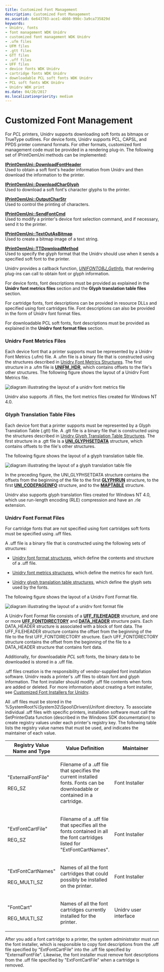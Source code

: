 ```yaml
---
title: Customized Font Management
description: Customized Font Management
ms.assetid: 6e643703-ace1-4660-990c-3a9ca735829d
keywords:
- Unidrv, fonts
- font management WDK Unidrv
- customized font management WDK Unidrv
- .ufm files
- UFM files
- .gtt files
- GTT files
- .uff files
- UFF files
- device fonts WDK Unidrv
- cartridge fonts WDK Unidrv
- downloadable PCL soft fonts WDK Unidrv
- PCL soft fonts WDK Unidrv
- Unidrv WDK print
ms.date: 04/20/2017
ms.localizationpriority: medium
---
```


# Customized Font Management





For *PCL* printers, Unidrv supports downloading soft fonts as bitmaps or TrueType outlines. For device fonts, Unidrv supports PCL, CAPSL, and PPDS printer command formats. For other formats, customized font management code must be provided in a rendering plug-in. The following set of IPrintOemUni methods can be implemented:

<a href="" id="iprintoemuni--downloadfontheader"></a>[**IPrintOemUni::DownloadFontHeader**](https://msdn.microsoft.com/library/windows/hardware/ff554242)  
Used to obtain a soft font's header information from Unidrv and then download the information to the printer.

<a href="" id="iprintoemuni--downloadcharglyph"></a>[**IPrintOemUni::DownloadCharGlyph**](https://msdn.microsoft.com/library/windows/hardware/ff554241)  
Used to download a soft font's character glyphs to the printer.

<a href="" id="iprintoemuni--outputcharstr"></a>[**IPrintOemUni::OutputCharStr**](https://msdn.microsoft.com/library/windows/hardware/ff554267)  
Used to control the printing of characters.

<a href="" id="iprintoemuni--sendfontcmd"></a>[**IPrintOemUni::SendFontCmd**](https://msdn.microsoft.com/library/windows/hardware/ff554274)  
Used to modify a printer's device font selection command, and if necessary, send it to the printer.

<a href="" id="iprintoemuni--textoutasbitmap"></a>[**IPrintOemUni::TextOutAsBitmap**](https://msdn.microsoft.com/library/windows/hardware/ff554277)  
Used to create a bitmap image of a text string.

<a href="" id="iprintoemuni--ttdownloadmethod"></a>[**IPrintOemUni::TTDownloadMethod**](https://msdn.microsoft.com/library/windows/hardware/ff554279)  
Used to specify the glyph format that the Unidrv should use when it sends a specified soft font to the printer.

Unidrv provides a callback function, [*UNIFONTOBJ\_GetInfo*](https://msdn.microsoft.com/library/windows/hardware/ff563594), that rendering plug-ins can call to obtain font or glyph information.

For device fonts, font descriptions must be provided as explained in the **Unidrv font metrics files** section and the **Glyph translation table files** section.

For cartridge fonts, font descriptions can be provided in resource DLLs and specified using font cartridges file. Font descriptions can also be provided in the form of Unidrv font format files.

For downloadable PCL soft fonts, font descriptions must be provided as explained in the **Unidrv font format files** section.

### <a href="" id="ddk-unidrv-font-metrics-files-gg"></a>Unidrv Font Metrics Files

Each device font that a printer supports must be represented by a Unidrv Font Metrics (.ufm) file. A .ufm file is a binary file that is constructed using the structures described in [Unidrv Font Metrics Structures](https://msdn.microsoft.com/library/windows/hardware/ff563547). The first structure in a .ufm file is [**UNIFM\_HDR**](https://msdn.microsoft.com/library/windows/hardware/ff563587), which contains offsets to the file's other structures. The following figure shows the layout of a Unidrv Font Metrics file.

![diagram illustrating the layout of a unidrv font metrics file](images/ufm.png)

Unidrv also supports .ifi files, the font metrics files created for Windows NT 4.0.

### <a href="" id="ddk-glyph-translation-table-files-gg"></a>Glyph Translation Table Files

Each device font that a printer supports must be represented by a Glyph Translation Table (.gtt) file. A .gtt file is a binary file that is constructed using the structures described in [Unidrv Glyph Translation Table Structures](https://msdn.microsoft.com/library/windows/hardware/ff563549). The first structure in a .gtt file is a [**UNI\_GLYPHSETDATA**](https://msdn.microsoft.com/library/windows/hardware/ff563597) structure, which contains offsets to the file's other structures.

The following figure shows the layout of a glyph translation table file.

![diagram illustrating the layout of a glyph translation table file](images/gtt.png)

In the preceding figure, the UNI\_GLYPHSETDATA structure contains the offsets from the beginning of the file to the first [**GLYPHRUN**](https://msdn.microsoft.com/library/windows/hardware/ff550544) structure, to the first [**UNI\_CODEPAGEINFO**](https://msdn.microsoft.com/library/windows/hardware/ff563596) structure, and to the [**MAPTABLE**](https://msdn.microsoft.com/library/windows/hardware/ff556509) structure.

Unidrv also supports glyph translation files created for Windows NT 4.0, which use run-length encoding (RLE) compression and have an .rle extension.

### <a href="" id="ddk-unidrv-font-format-files-gg"></a>Unidrv Font Format Files

For cartridge fonts that are not specified using font cartridges soft fonts must be specified using .uff files.

A .uff file is a binary file that is constructed using the following sets of structures:

-   [Unidrv font format structures](https://msdn.microsoft.com/library/windows/hardware/ff562892), which define the contents and structure of a .uff file.

-   [Unidrv font metrics structures](https://msdn.microsoft.com/library/windows/hardware/ff563547), which define the metrics for each font.

-   [Unidrv glyph translation table structures](https://msdn.microsoft.com/library/windows/hardware/ff563549), which define the glyph sets used by the fonts.

The following figure shows the layout of a Unidrv Font Format file.

![diagram illustrating the layout of a unidrv font format file](images/uff.png)

A Unidrv Font Format file consists of a [**UFF\_FILEHEADER**](https://msdn.microsoft.com/library/windows/hardware/ff562862) structure, and one or more [**UFF\_FONTDIRECTORY**](https://msdn.microsoft.com/library/windows/hardware/ff562866) and [**DATA\_HEADER**](https://msdn.microsoft.com/library/windows/hardware/ff547364) structure pairs. Each DATA\_HEADER structure is associated with a block of font data. The UFF\_FILEHEADER structure contains the offset from the beginning of the file to the first UFF\_FONTDIRECTORY structure. Each UFF\_FONTDRECTORY structure contains the offset from the beginning of the file to a DATA\_HEADER structure that contains font data.

Additionally, for downloadable *PCL* soft fonts, the binary data to be downloaded is stored in a .uff file.

.uff files creation is the responsibility of vendor-supplied font installation software. Unidrv reads a printer's .uff files to obtain font and glyph information. The font installer should modify .uff file contents when fonts are added or deleted. For more information about creating a font installer, see [Customized Font Installers for Unidrv](customized-font-installers-for-unidrv.md).

All .uff files must be stored in the %SystemRoot%\\System32\\Spool\\Drivers\\Unifont directory. To associate individual .uff files with specific printers, installation software must call the SetPrinterData function (described in the Windows SDK documentation) to create registry values under each printer's registry key. The following table lists the registry value names that must be used, and indicates the maintainer of each value.

<table>
<colgroup>
<col width="33%" />
<col width="33%" />
<col width="33%" />
</colgroup>
<thead>
<tr class="header">
<th>Registry Value Name and Type</th>
<th>Value Definition</th>
<th>Maintainer</th>
</tr>
</thead>
<tbody>
<tr class="odd">
<td><p>&quot;ExternalFontFile&quot;</p>
<p>REG_SZ</p></td>
<td><p>Filename of a .uff file that specifies the current installed fonts. Fonts can be downloadable or contained in a cartridge.</p></td>
<td><p>Font Installer</p></td>
</tr>
<tr class="even">
<td><p>&quot;ExtFontCartFile&quot;</p>
<p>REG_SZ</p></td>
<td><p>Filename of a .uff file that specifies all the fonts contained in all the font cartridges listed for &quot;ExtFontCartNames&quot;.</p></td>
<td><p>Font Installer</p></td>
</tr>
<tr class="odd">
<td><p>&quot;ExtFontCartNames&quot;</p>
<p>REG_MULTI_SZ</p></td>
<td><p>Names of all the font cartridges that could possibly be installed on the printer.</p></td>
<td><p>Font Installer</p></td>
</tr>
<tr class="even">
<td><p>&quot;FontCart&quot;</p>
<p>REG_MULTI_SZ</p></td>
<td><p>Names of all the font cartridges currently installed for the printer.</p></td>
<td><p>Unidrv user interface</p></td>
</tr>
</tbody>
</table>

 

After you add a font cartridge to a printer, the system administrator must run the font installer, which is responsible to copy font descriptions from the .uff file specified by "ExtFontCartFile" into the .uff file specified by "ExternalFontFile". Likewise, the font installer must remove font descriptions from the .uff file specified by "ExtFontCartFile" when a cartridge is removed.

 

 




